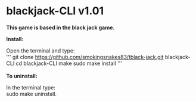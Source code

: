 # blackjack-CLI v1.01 
	
<b>This game is based in the black jack game.</b>

<b>Install:</b><br/>

Open the terminal and type:<br>
'''
git clone https://github.com/smokingsnakes83/tblack-jack.git blackjack-CLI
cd blackjack-CLI
make
sudo make install
'''
<br><br>
<b>To uninstall:</b><br/>

In the terminal type:<br>
sudo make uninstall.
